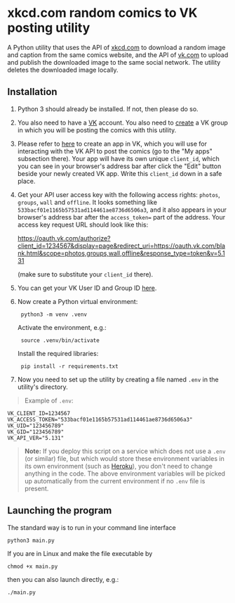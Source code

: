 # xkcd.com random comics to VK posting utility

A Python utility that uses the API of [xkcd.com](http://xkcd.com) to download a random image and caption from the same comics website, and the API of [vk.com](http://vk.com) to upload and publish the downloaded image to the same social network. The utility deletes the downloaded image locally.

## Installation

1. Python 3 should already be installed. If not, then please do so.
2. You also need to have a [VK](www.vk.com) account. You also need to [create](https://vk.com/groups?tab=admin) a VK group in which you will be posting the comics with this utility.
3. Please refer to [here](https://vk.com/dev) to create an app in VK, which you will use for interacting with the VK API to post the comics (go to the "My apps" subsection there). Your app will have its own unique `client_id`, which you can see in your browser's address bar after click the "Edit" button beside your newly created VK app. Write this `client_id` down in a safe place.
4. Get your API user access key with the following access rights: `photos`, `groups`, `wall` and `offline`. It looks something like `533bacf01e1165b57531ad114461ae8736d6506a3`, and it also appears in your browser's address bar after the `access_token=` part of the address. Your access key request URL should look like this:

    https://oauth.vk.com/authorize?client_id=1234567&display=page&redirect_uri=https://oauth.vk.com/blank.html&scope=photos,groups,wall,offline&response_type=token&v=5.131

    (make sure to substitute your `client_id` there).

5. You can get your VK User ID and Group ID [here](https://regvk.com/id/).

6. Now create a Python virtual environment:

        python3 -m venv .venv

    Activate the environment, e.g.:

        source .venv/bin/activate

    Install the required libraries:

        pip install -r requirements.txt

7. Now you need to set up the utility by creating a file named `.env` in the utility's directory.

> Example of `.env`:

    VK_CLIENT_ID=1234567
    VK_ACCESS_TOKEN="533bacf01e1165b57531ad114461ae8736d6506a3"
    VK_UID="123456789"
    VK_GID="123456789"
    VK_API_VER="5.131"

> **Note:** If you deploy this script on a service which does not use a `.env` (or similar) file, but which would store these environment variables in its own environment (such as [Heroku](http://heroku.com)), you don't need to change anything in the code. The above environment variables will be picked up automatically from the current environment if no `.env` file is present.

## Launching the program

The standard way is to run in your command line interface

    python3 main.py

If you are in Linux and make the file executable by

    chmod +x main.py

then you can also launch directly, e.g.:

    ./main.py
